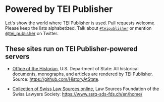 # Powered by TEI Publisher

Let's show the world where TEI Publisher is used. Pull requests welcome. Please keep the lists alphabetized. Talk about [`#teipublisher`](https://twitter.com/search?q=teipublisher) or mention [@tei_publisher](https://twitter.com/tei_publisher) on Twitter.

## These sites run on TEI Publisher-powered servers

- [Office of the Historian](https://history.state.gov), U.S. Department of State: All historical documents, monographs, and articles are rendered by TEI Publisher. Source: https://github.com/HistoryAtState.

- [Collection of Swiss Law Sources online](https://www.ssrq-sds-fds.ch/online/tei/), Law Sources Foundation of the Swiss Lawyers Society: https://www.ssrq-sds-fds.ch/en/home/
